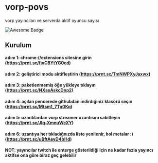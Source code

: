 # vorp-povs
vorp yayıncıları ve serverda aktif oyuncu sayısı

<img src="https://i.imgur.com/n1rZURb.png" alt="Awesome Badge"/>

## Kurulum
#### adım 1: chrome://extensions sitesine girin (https://prnt.sc/fjvCBYtYG0cd)
#### adım 2: geliştirici modu aktifleştirin (https://prnt.sc/TmNWPXyJaxwx)
#### adım 3: paketlenmemiş öğe yükleye tıklayın (https://prnt.sc/NXsoAskcDnp2)
#### adım 4: açılan pencerede githubdan indirdiğiniz klasörü seçin (https://prnt.sc/Mtsm1_7Tp0Kq)
#### adım 5: uzantılardan vorp streamer uzantısını sabitleyin (https://prnt.sc/JIq-XmnuWcXY)
#### adım 6: uzantıya her tıkladığnızda liste yenilenir, bol metalar :) (https://prnt.sc/uBftAeyD4bHd)
#### NOT: yayıncılar twitch ile enterge gösterildiği için ne kadar fazla yayıncı aktifse ona göre biraz geç gelebilir
